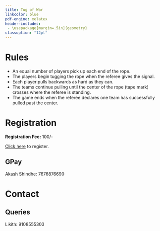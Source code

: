 ```yaml
---
title: Tug of War
linkcolor: blue
pdf-engine: xelatex
header-includes:
 - \usepackage[margin=.5in]{geometry}
classoption: "12pt"
---
```


# Rules

+ An equal number of players
pick up each end of the rope.
+ The players begin tugging
the rope when the referee gives
the signal.
+ Each player pulls backwards as
hard as they can.
+ The teams continue pulling
until the center of the rope
(tape mark) crosses
where the referee is standing.
+ The game ends when the referee
declares one team has successfully
pulled past the center.

# Registration

**Registration Fee:** 100/-

[Click here](https://form.google.com) to
register.

## GPay

Akash Shindhe: 7676876690

# Contact

## Queries

Likith: 9108555303
